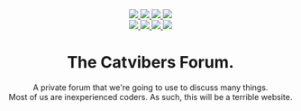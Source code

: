 <div align="center">
  <a href="https://catvibers.tk" target="_blank">
    <img src="https://img.shields.io/website?down_color=lightgrey&down_message=Offline&style=for-the-badge&up_message=Online&url=https%3A%2F%2Fcatvibers.tk">
  </a>
  <a href="https://www.codacy.com/gh/Catvibers/catvibers.github.io/dashboard?utm_source=github.com&amp;utm_medium=referral&amp;utm_content=Catvibers/catvibers.github.io&amp;utm_campaign=Badge_Grade" target="_blank">
    <img src="https://img.shields.io/codacy/grade/ad930723ca29499abba79caebf3abad4?style=for-the-badge">
  </a>
  <a href="https://app.netlify.com/sites/catvibers/deploys" target="_blank"> 
    <img src="https://img.shields.io/netlify/be4fe129-6cb6-4e35-8463-b7244bdc8ba7?style=for-the-badge">
  </a>
  <a href="https://github.com/Catvibers/catvibers.github.io/blob/main/LICENSE" target="_blank">
    <img src="https://img.shields.io/github/license/catvibers/catvibers.github.io?style=for-the-badge">
  </a><br>
  <a href="https://github.com/Catvibers/catvibers.github.io/network/members" target="_blank">
    <img src="https://img.shields.io/github/forks/Catvibers/catvibers.github.io?style=for-the-badge">
  </a>
  <a href="https://github.com/Catvibers/catvibers.github.io/stargazers" target="_blank">
    <img src="https://img.shields.io/github/stars/catvibers/catvibers.github.io?style=for-the-badge">
  </a>
  <a href="https://github.com/Catvibers/catvibers.github.io/pulls" target="_blank">
    <img src="https://img.shields.io/github/issues-pr/catvibers/catvibers.github.io?style=for-the-badge">
  </a>
  <a href="https://github.com/Catvibers/catvibers.github.io/pulls" target="_blank">
    <img src="https://img.shields.io/github/issues-pr-closed/catvibers/catvibers.github.io?style=for-the-badge">
  </a>
<h1>The Catvibers Forum.</h1>
<p>A private forum that we're going to use to discuss many things.<br>
Most of us are inexperienced coders. As such, this will be a terrible website.</p>
</div>
